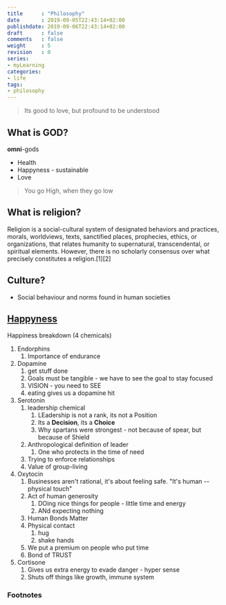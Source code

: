 ```yaml
---
title      : "Philosophy"
date       : 2019-09-05T22:43:14+02:00
publishdate: 2019-09-06T22:43:14+02:00
draft      : false
comments   : false
weight     : 5
revision   : 0
series:
- myLearning
categories:
- life
tags:
- philosophy
---
```


> Its good to love, but profound to be understood

## What is GOD?

**omni**-gods

* Health
* Happyness - sustainable
* Love

> You go High, when they go low

## What is religion?

Religion is a social-cultural system of designated behaviors and practices, morals, worldviews, texts, sanctified places, prophecies, ethics, or organizations, that relates humanity to supernatural, transcendental, or spiritual elements. However, there is no scholarly consensus over what precisely constitutes a religion.[1][2]

## Culture?

* Social behaviour and norms found in human societies

## [Happyness](https://www.youtube.com/watch?v=ReRcHdeUG9Y)

Happiness breakdown (4 chemicals)

1. Endorphins
   1. Importance of endurance
2. Dopamine
   1. get stuff done
   2. Goals must be tangible - we have to see the goal to stay focused
   3. VISION - you need to SEE
   4. eating gives us a dopamine hit
3. Serotonin
   1. leadership chemical
      1. LEadership is not a rank, its not a Position
      2. Its a **Decision**, its a **Choice**
      3. Why spartans were strongest - not because of spear, but because of Shield
   2. Anthropological definition of leader
      1. One who protects in the time of need
   3. Trying to enforce relationships
   4. Value of group-living
4. Oxytocin
   1. Businesses aren't rational, it's about feeling safe. "It's human -- physical touch"
   2. Act of human generosity
      1. DOing nice things for people - little time and energy
      2. ANd expecting nothing
   3. Human Bonds Matter
   4. Physical contact
      1. hug
      2. shake hands
   5. We put a premium on people who put time
   6. Bond of TRUST
5. Cortisone
   1. Gives us extra energy to evade danger - hyper sense
   2. Shuts off things like growth, immune system

### Footnotes

[^1]:
[^2]:
